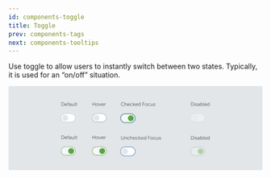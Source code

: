 ```yaml
---
id: components-toggle
title: Toggle
prev: components-tags
next: components-tooltips
---
```


<text-primary>

Use toggle to allow users to instantly switch between two states. Typically, it is used for an “on/off” situation.

</text-primary>

![toggle/toggle-img](../../assets/images/design/components/toggle/toggle-img.png)
